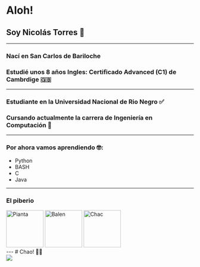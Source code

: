 # Aloh!
## Soy Nicolás Torres 🤠
---
### Nací en San Carlos de Bariloche
### Estudié unos 8 años Ingles: Certificado Advanced (C1) de Cambrdige 🇬🇧
---
### Estudiante en la Universidad Nacional de Rio Negro ✅
### Cursando actualmente la carrera de Ingeniería en Computación 🤩
---
### Por ahora vamos aprendiendo 🤓:
- Python
- BASH
- C
- Java
---
### El piberio
<div>
  <a href="https://github.com/ValenPianta"> </a>
    <img src="https://avatars.githubusercontent.com/u/71991509?v=4" alt="Pianta" width="100" height="100">
  <a href="https://github.com/Chabok52"> </a>
    <img src="https://avatars.githubusercontent.com/u/86004462?v=4" alt="Balen" width="100" height="100">
  <a href="https://github.com/santichac"> </a>
    <img src="https://avatars.githubusercontent.com/u/103904254?v=4" alt="Chac" width="100" height="100">
</div>
---
# Chao! 🐱‍👤
<div>
  <img src="https://bit.ly/icom-badge">
</div>
